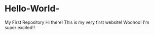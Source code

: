 # Hello-World-
My First Repository
Hi there! This is my very first website! Woohoo! I'm super excited!!
